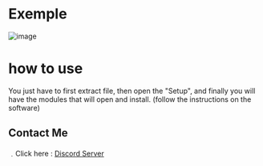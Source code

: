 # Exemple
![image](https://media.discordapp.net/attachments/961028969661095986/962531567157252156/IMG_1282.png?width=572&height=450)

# how to use

You just have to first extract file, then open the "Setup", and finally you will have the modules that will open and install. (follow the instructions on the software)

## Contact Me
﹒Click here : [Discord Server](https://discord.gg/8MbYX2qRVs)
